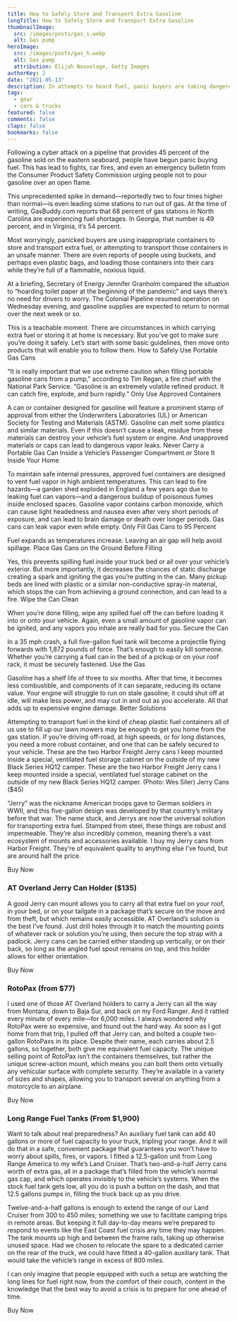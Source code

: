 ```yaml
---
title: How to Safely Store and Transport Extra Gasoline
longTitle: How to Safely Store and Transport Extra Gasoline
thumbnailImage: 
  src: /images/posts/gas_s.webp
  alt: Gas pump
heroImage: 
  src: /images/posts/gas_h.webp
  alt: Gas pump
  attribution: Elijah Nouvelage, Getty Images
authorKey: 2
date: "2021-05-13"
description: In attempts to hoard fuel, panic buyers are taking dangerous shortcuts
tags:
  - gear
  - cars & trucks
featured: false
comments: false
claps: false
bookmarks: false
---
```


Following a cyber attack on a pipeline that provides 45 percent of the gasoline sold on the eastern seaboard, people have begun panic buying fuel. This has lead to fights, car fires, and even an emergency bulletin from the Consumer Product Safety Commission urging people not to pour gasoline over an open flame.

This unprecedented spike in demand—reportedly two to four times higher than normal—is even leading some stations to run out of gas. At the time of writing, GasBuddy.com reports that 68 percent of gas stations in North Carolina are experiencing fuel shortages. In Georgia, that number is 49 percent, and in Virginia, it’s 54 percent.

Most worryingly, panicked buyers are using inappropriate containers to store and transport extra fuel, or attempting to transport those containers in an unsafe manner. There are even reports of people using buckets, and perhaps even plastic bags, and loading those containers into their cars while they’re full of a flammable, noxious liquid.

At a briefing, Secretary of Energy Jennifer Granholm compared the situation to “hoarding toilet paper at the beginning of the pandemic” and says there’s no need for drivers to worry. The Colonial Pipeline resumed operation on Wednesday evening, and gasoline supplies are expected to return to normal over the next week or so.

This is a teachable moment. There are circumstances in which carrying extra fuel or storing it at home is necessary. But you’ve got to make sure you’re doing it safely. Let’s start with some basic guidelines, then move onto products that will enable you to follow them.
How to Safely Use Portable Gas Cans

“It is really important that we use extreme caution when filling portable gasoline cans from a pump,” according to Tim Regan, a fire chief with the National Park Service. “Gasoline is an extremely volatile refined product. It can catch fire, explode, and burn rapidly.”
Only Use Approved Containers

A can or container designed for gasoline will feature a prominent stamp of approval from either the Underwriters Laboratories (UL) or American Society for Testing and Materials (ASTM). Gasoline can melt some plastics and similar materials. Even if this doesn’t cause a leak, residue from these materials can destroy your vehicle’s fuel system or engine. And unapproved materials or caps can lead to dangerous vapor leaks.
Never Carry a Portable Gas Can Inside a Vehicle’s Passenger Compartment or Store It Inside Your Home

To maintain safe internal pressures, approved fuel containers are designed to vent fuel vapor in high ambient temperatures. This can lead to fire hazards—a garden shed exploded in England a few years ago due to leaking fuel can vapors—and a dangerous buildup of poisonous fumes inside enclosed spaces. Gasoline vapor contains carbon monoxide, which can cause light headedness and nausea even after very short periods of exposure, and can lead to brain damage or death over longer periods. Gas cans can leak vapor even while empty.
Only Fill Gas Cans to 95 Percent

Fuel expands as temperatures increase. Leaving an air gap will help avoid spillage.
Place Gas Cans on the Ground Before Filling

Yes, this prevents spilling fuel inside your truck bed or all over your vehicle’s exterior. But more importantly, it decreases the chances of static discharge creating a spark and igniting the gas you’re putting in the can. Many pickup beds are lined with plastic or a similar non-conductive spray-in material, which stops the can from achieving a ground connection, and can lead to a fire. 
Wipe the Can Clean

When you’re done filling, wipe any spilled fuel off the can before loading it into or onto your vehicle. Again, even a small amount of gasoline vapor can be ignited, and any vapors you inhale are really bad for you.
Secure the Can

In a 35 mph crash, a full five-gallon fuel tank will become a projectile flying forwards with 1,872 pounds of force. That’s enough to easily kill someone. Whether you’re carrying a fuel can in the bed of a pickup or on your roof rack, it must be securely fastened.
Use the Gas

Gasoline has a shelf life of three to six months. After that time, it becomes less combustible, and components of it can separate, reducing its octane value. Your engine will struggle to run on stale gasoline; it could shut off at idle, will make less power, and may cut in and out as you accelerate. All that adds up to expensive engine damage.
Better Solutions

Attempting to transport fuel in the kind of cheap plastic fuel containers all of us use to fill up our lawn mowers may be enough to get you home from the gas station. If you’re driving off-road, at high speeds, or for long distances, you need a more robust container, and one that can be safely secured to your vehicle.
These are the two Harbor Freight Jerry cans I keep mounted inside a special, ventilated fuel storage cabinet on the outside of my new Black Series HQ12 camper.
These are the two Harbor Freight Jerry cans I keep mounted inside a special, ventilated fuel storage cabinet on the outside of my new Black Series HQ12 camper. (Photo: Wes Siler)
Jerry Cans ($45)

“Jerry” was the nickname American troops gave to German soldiers in WWII, and this five-gallon design was developed by that country’s military before that war. The name stuck, and Jerrys are now the universal solution for transporting extra fuel. Stamped from steel, these things are robust and impermeable. They’re also incredibly common, meaning there’s a vast ecosystem of mounts and accessories available. I buy my Jerry cans from Harbor Freight. They’re of equivalent quality to anything else I’ve found, but are around half the price.

Buy Now

### AT Overland Jerry Can Holder ($135)

A good Jerry can mount allows you to carry all that extra fuel on your roof, in your bed, or on your tailgate in a package that’s secure on the move and from theft, but which remains easily accessible. AT Overland’s solution is the best I’ve found. Just drill holes through it to match the mounting points of whatever rack or solution you’re using, then secure the top strap with a padlock. Jerry cans can be carried either standing up vertically, or on their back, so long as the angled fuel spout remains on top, and this holder allows for either orientation.

Buy Now

### RotoPax (from $77)

I used one of those AT Overland holders to carry a Jerry can all the way from Montana, down to Baja Sur, and back on my Ford Ranger. And it rattled every minute of every mile—for 6,000 miles. I always wondered why RotoPax were so expensive, and found out the hard way. As soon as I got home from that trip, I pulled off that Jerry can, and bolted a couple two-gallon RotoPaxs in its place. Despite their name, each carries about 2.5 gallons, so together, both give me equivalent fuel capacity. The unique selling point of RotoPax isn’t the containers themselves, but rather the unique screw-action mount, which means you can bolt them onto virtually any vehicular surface with complete security. They’re available in a variety of sizes and shapes, allowing you to transport several on anything from a motorcycle to an airplane.

Buy Now

### Long Range Fuel Tanks (From $1,900)

Want to talk about real preparedness? An auxiliary fuel tank can add 40 gallons or more of fuel capacity to your truck, tripling your range. And it will do that in a safe, convenient package that guarantees you won’t have to worry about spills, fires, or vapors. I fitted a 12.5-gallon unit from Long Range America to my wife’s Land Cruiser. That’s two-and-a-half Jerry cans worth of extra gas, all in a package that’s filled from the vehicle’s normal gas cap, and which operates invisibly to the vehicle’s systems. When the stock fuel tank gets low, all you do is push a button on the dash, and that 12.5 gallons pumps in, filling the truck back up as you drive.

Twelve-and-a-half gallons is enough to extend the range of our Land Cruiser from 300 to 450 miles; something we use to facilitate camping trips in remote areas. But keeping it full day-to-day means we’re prepared to respond to events like the East Coast fuel crisis any time they may happen. The tank mounts up high and between the frame rails, taking up otherwise unused space. Had we chosen to relocate the spare to a dedicated carrier on the rear of the truck, we could have fitted a 40-gallon auxiliary tank. That would take the vehicle’s range in excess of 800 miles.

I can only imagine that people equipped with such a setup are watching the long lines for fuel right now, from the comfort of their couch, content in the knowledge that the best way to avoid a crisis is to prepare for one ahead of time.

Buy Now